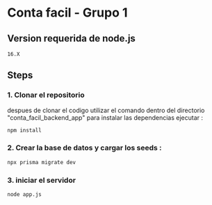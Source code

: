 # Conta facil - Grupo 1 

## Version requerida de node.js 
    16.X

## Steps    
### 1. Clonar el repositorio
despues de clonar el codigo utilizar el comando dentro del directorio "conta_facil_backend_app" para instalar las dependencias ejecutar :
```sh
npm install 
```
### 2. Crear la base de datos y cargar los seeds :
```sh
npx prisma migrate dev
```
### 3. iniciar el servidor 
```sh
node app.js
```